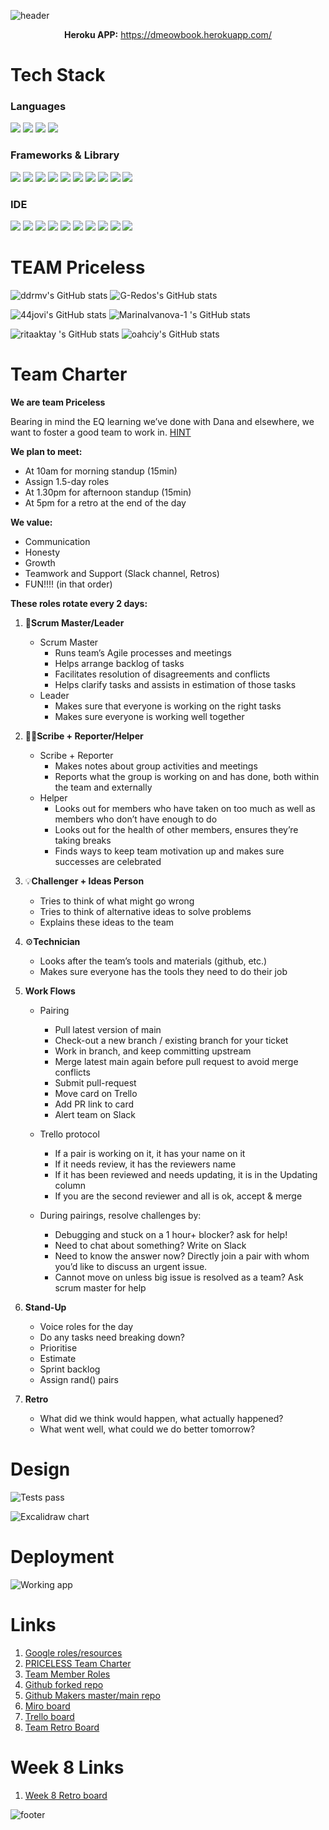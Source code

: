 ![header](https://capsule-render.vercel.app/api?type=waving&color=auto&height=190&section=header&text=PROJECT:%20Acebook&fontSize=90&animation=fadeIn&desc=Team%20Priceless&descAlignY=75&descAlign=89)

<div align = "center">

**Heroku APP:** https://dmeowbook.herokuapp.com/

</div>

# Tech Stack

### Languages

<div align="left">
  <img src="https://img.shields.io/badge/JavaScript-323330?style=for-the-badge&logo=javascript&logoColor=F7DF1E"/>
  <img src="https://img.shields.io/badge/HTML5-E34F26?style=for-the-badge&logo=html5&logoColor=white"/>
  <img src="https://img.shields.io/badge/CSS3-1572B6?style=for-the-badge&logo=css3&logoColor=white"/>
  <img src="https://img.shields.io/badge/json-5E5C5C?style=for-the-badge&logo=json&logoColor=white"/>
 </div>

### Frameworks & Library

<div align="left">
  <img src="https://img.shields.io/badge/Bootstrap-563D7C?style=for-the-badge&logo=bootstrap&logoColor=white"/>
  <img src="https://img.shields.io/badge/Cypress-17202C?style=for-the-badge&logo=cypress&logoColor=white"/>
  <img src="https://img.shields.io/badge/Express.js-000000?style=for-the-badge&logo=express&logoColor=white"/>
  <img src="https://img.shields.io/badge/Handlebars.js-f0772b?style=for-the-badge&logo=handlebarsdotjs&logoColor=black"/>
  <img src="https://img.shields.io/badge/Heroku-430098?style=for-the-badge&logo=heroku&logoColor=white"/>
  <img src="https://img.shields.io/badge/Jest-C21325?style=for-the-badge&logo=jest&logoColor=white"/>
  <img src="https://img.shields.io/badge/Markdown-000000?style=for-the-badge&logo=markdown&logoColor=white"/>
  <img src="https://img.shields.io/badge/MongoDB-4EA94B?style=for-the-badge&logo=mongodb&logoColor=white"/>
  <img src="https://img.shields.io/badge/Node.js-339933?style=for-the-badge&logo=nodedotjs&logoColor=white"/>
  <img src="https://img.shields.io/badge/npm-CB3837?style=for-the-badge&logo=npm&logoColor=white"/>
</div>

### IDE

<div align="left">
  <img src="https://img.shields.io/badge/eslint-3A33D1?style=for-the-badge&logo=eslint&logoColor=white"/>
  <img src="https://img.shields.io/badge/GIT-E44C30?style=for-the-badge&logo=git&logoColor=white"/>
  <img src="https://img.shields.io/badge/GitHub-100000?style=for-the-badge&logo=github&logoColor=white"/>
  <img src="https://img.shields.io/badge/GNU%20Bash-4EAA25?style=for-the-badge&logo=GNU%20Bash&logoColor=white"/> 
  <img src="https://img.shields.io/badge/Postman-FF6C37?style=for-the-badge&logo=Postman&logoColor=white"/> 
  <img src="https://img.shields.io/badge/prettier-1A2C34?style=for-the-badge&logo=prettierlogoColor=F7BA3E"/>
  <img src="https://img.shields.io/badge/VSCode-0078D4?style=for-the-badge&logo=visual%20studio%20code&logoColor=white"/>
  <img src="https://img.shields.io/badge/Slack-4A154B?style=for-the-badge&logo=slack&logoColor=white"/>
  <img src="https://img.shields.io/badge/Trello-0052CC?style=for-the-badge&logo=trello&logoColor=white"/>
  <img src="https://img.shields.io/badge/Zoom-2D8CFF?style=for-the-badge&logo=zoom&logoColor=white"/>
</div>

# TEAM Priceless

![ddrmv's GitHub stats](https://github-readme-stats.vercel.app/api?username=ddrmv&count_private=true&show_icons=true&include_all_commits=true&card_width=300px) ![G-Redos's GitHub stats](https://github-readme-stats.vercel.app/api?username=G-Redos&count_private=true&show_icons=true&include_all_commits=true&card_width=300px)

![44jovi's GitHub stats](https://github-readme-stats.vercel.app/api?username=44jovi&&count_private=true&show_icons=true&include_all_commits=true&card_width=300px) ![MarinaIvanova-1 's GitHub stats](https://github-readme-stats.vercel.app/api?username=MarinaIvanova-1&count_private=true&show_icons=true&include_all_commits=true&card_width=300px)

![ritaaktay 's GitHub stats](https://github-readme-stats.vercel.app/api?username=ritaaktay&count_private=true&show_icons=true&include_all_commits=true&card_width=300px) ![oahciy's GitHub stats](https://github-readme-stats.vercel.app/api?username=oahciy&count_private=true&show_icons=true&include_all_commits=true&card_width=300px)

# Team Charter

**We are team Priceless**

Bearing in mind the EQ learning we’ve done with Dana and elsewhere, we want to foster a good team to work in. [HINT](https://chiefjoyofficer.medium.com/6-teamwork-cheat-codes-makers-7f760a5f91f5)

**We plan to meet:**

- At 10am for morning standup (15min)
- Assign 1.5-day roles
- At 1.30pm for afternoon standup (15min)
- At 5pm for a retro at the end of the day

**We value:**

- Communication
- Honesty
- Growth
- Teamwork and Support (Slack channel, Retros)
- FUN!!!! (in that order)

**These roles rotate every 2 days:**

1. 👑**Scrum Master/Leader**

   - Scrum Master
     - Runs team’s Agile processes and meetings
     - Helps arrange backlog of tasks
     - Facilitates resolution of disagreements and conflicts
     - Helps clarify tasks and assists in estimation of those tasks
   - Leader
     - Makes sure that everyone is working on the right tasks
     - Makes sure everyone is working well together

2. ✍🏽**Scribe + Reporter/Helper**

   - Scribe + Reporter
     - Makes notes about group activities and meetings
     - Reports what the group is working on and has done, both within the team and externally
   - Helper
     - Looks out for members who have taken on too much as well as members who don’t have enough to do
     - Looks out for the health of other members, ensures they’re taking breaks
     - Finds ways to keep team motivation up and makes sure successes are celebrated

3. 💡**Challenger + Ideas Person**

   - Tries to think of what might go wrong
   - Tries to think of alternative ideas to solve problems
   - Explains these ideas to the team

4. ⚙️**Technician**

   - Looks after the team’s tools and materials (github, etc.)
   - Makes sure everyone has the tools they need to do their job

5. **Work Flows**

   - Pairing

     - Pull latest version of main
     - Check-out a new branch / existing branch for your ticket
     - Work in branch, and keep committing upstream
     - Merge latest main again before pull request to avoid merge conflicts
     - Submit pull-request
     - Move card on Trello
     - Add PR link to card
     - Alert team on Slack

   - Trello protocol

     - If a pair is working on it, it has your name on it
     - If it needs review, it has the reviewers name
     - If it has been reviewed and needs updating, it is in the Updating column
     - If you are the second reviewer and all is ok, accept & merge

   - During pairings, resolve challenges by:
     - Debugging and stuck on a 1 hour+ blocker? ask for help!
     - Need to chat about something? Write on Slack
     - Need to know the answer now? Directly join a pair with whom you’d like to discuss an urgent issue.
     - Cannot move on unless big issue is resolved as a team? Ask scrum master for help

6. **Stand-Up**

   - Voice roles for the day
   - Do any tasks need breaking down?
   - Prioritise
   - Estimate
   - Sprint backlog
   - Assign rand() pairs

7. **Retro**
   - What did we think would happen, what actually happened?
   - What went well, what could we do better tomorrow?

# Design

![Tests pass](https://i.ibb.co/zst63k3/Screenshot-2022-10-19-at-15-57-19.png)

![Excalidraw chart](https://i.ibb.co/HpQndR3/Untitled-2022-10-19-1217-2.png)

# Deployment

![Working app](https://i.imgur.com/h6RnOlT.png)

# Links

1. [Google roles/resources](https://docs.google.com/spreadsheets/d/12W1ienkAIuIkCsyAgThxA8Il0xyo6a_CqvdKLII3vVM/edit#gid=0)
2. [PRICELESS Team Charter](https://docs.google.com/document/d/1HTROMSwpUmOsYUq2swAS2mSMkS3TAfPNtpU5f4j5J1g/edit)
3. [Team Member Roles](https://docs.google.com/document/d/16YMbgkPV1y3mP5z5rGexmKgbBvklUsb_bDbgFJKngCs/edit)
4. [Github forked repo](https://github.com/oahciy/acebook-priceless)
5. [Github Makers master/main repo](https://github.com/makersacademy/acebook-node-template)
6. [Miro board](https://miro.com/app/board/uXjVPPd0XIc=/)
7. [Trello board](https://trello.com/b/nq40fIRV/acebook)
8. [Team Retro Board](https://easyretro.io/publicboard/yvO9jlUVtuWCUyEwCJjKGjwojn63/6d985c2d-55e7-45af-8893-89923c01440a)

# Week 8 Links

1. [Week 8 Retro board](https://easyretro.io/publicboard/hhuaxOoL3ghkUR8MYF3WU8oCgOt2/7a1d8adc-0f3a-4973-9eb2-d789559eb3c5?list=false)

![footer](https://capsule-render.vercel.app/api?type=waving&color=auto&height=100&section=footer)
